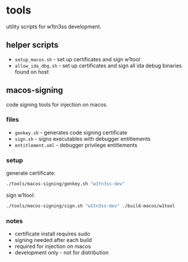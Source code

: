 # tools

utility scripts for w1tn3ss development.

## helper scripts

- `setup_macos.sh` - set up certificates and sign w1tool
- `allow_ida_dbg.sh` - set up certificates and sign all ida debug binaries found on host

## macos-signing

code signing tools for injection on macos.

### files

- `genkey.sh` - generates code signing certificate
- `sign.sh` - signs executables with debugger entitlements  
- `entitlement.xml` - debugger privilege entitlements

### setup

generate certificate:
```sh
./tools/macos-signing/genkey.sh "w1tn3ss-dev"
```

sign w1tool:
```sh
./tools/macos-signing/sign.sh "w1tn3ss-dev" ./build-macos/w1tool
```

### notes

- certificate install requires sudo
- signing needed after each build
- required for injection on macos
- development only - not for distribution

